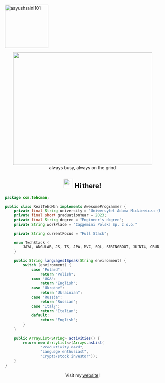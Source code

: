 <p align="left"> <img width="140px" src="https://komarev.com/ghpvc/?username=tehcmanmax&abbreviated=true&base=1281&label=Profile%20views&color=BE3536&style=plastic" alt="aayushsaini101" /> </p>

<p align="center">
 <img src="https://user-images.githubusercontent.com/22797857/90096298-b90f4b00-dd54-11ea-9a31-00ad53f8ec04.gif" width="453" height="365"/><br>
 always busy, always on the grind</p>

<h2 align="center"> <img src="https://media.giphy.com/media/hvRJCLFzcasrR4ia7z/giphy.gif" width="30px"> Hi there!</h2>
<!-- <h2 align="center"> 👋 Hi there! I'm Max</h2> -->

```java
package com.tehcman;

public class RealTehcMan implements AwesomeProgrammer {
    private final String university = "Uniwersytet Adama Mickiewicza (UAM), Poznan, Poland";
    private final short graduationYear = 2023;
    private final String degree = "Engineer's degree";
    private String workPlace = "Capgemini Polska Sp. z o.o.";

    private String currentFocus = "Full Stack";

    enum TechStack {
        JAVA, ANGULAR, JS, TS, JPA, MVC, SQL, SPRINGBOOT, JUINT4, CRUD, REST
    }

    public String languagesISpeak(String environment) {
        switch (environment) {
            case "Poland":
                return "Polish";
            case "USA":
                return "English";
            case "Ukraine":
                return "Ukrainian";
            case "Russia":
                return "Russian";
            case "Italy":
                return "Italian";
            default:
                return "English";
        }
    }

    public ArrayList<String> activities() {
        return new ArrayList<>(Arrays.asList(
                "Productivity nerd",
                "Language enthusiast",
                "Crypto/stock investor"));
    }
}

```

<p align="center">Visit my <a href="https://tehcman.com/">website</a>!</p>
